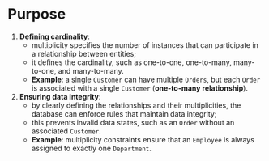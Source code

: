 # Purpose
1. **Defining cardinality**:
   - multiplicity specifies the number of instances that can participate
   in a relationship between entities;
   - it defines the cardinality, such as one-to-one, one-to-many, many-to-one, and many-to-many.
   - **Example**: a single `Customer` can have multiple `Orders`, but each `Order`
   is associated with a single `Customer` (**one-to-many relationship**).
2. **Ensuring data integrity**:
   - by clearly defining the relationships and their multiplicities, the 
   database can enforce rules that maintain data integrity;
   - this prevents invalid data states, such as an `Order` without an associated `Customer`.
   - **Example**: multiplicity constraints ensure that an `Employee` is always
   assigned to exactly one `Department`.